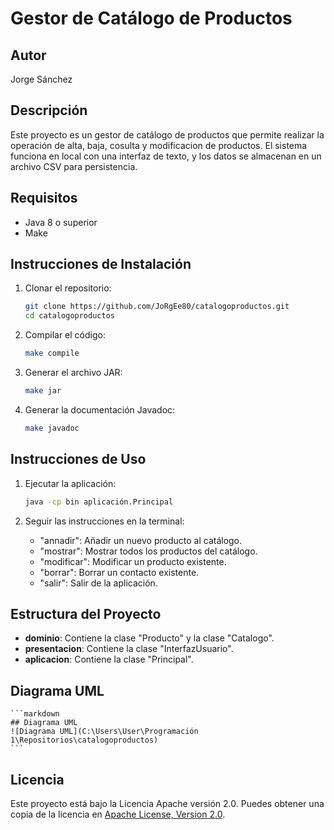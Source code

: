 # Gestor de Catálogo de Productos

## Autor
Jorge Sánchez

## Descripción
Este proyecto es un gestor de catálogo de productos que permite realizar la operación de alta, baja, cosulta y modificacion de productos. El sistema funciona en local con una interfaz de texto, y los datos se almacenan en un archivo CSV para persistencia.

## Requisitos
- Java 8 o superior
- Make

## Instrucciones de Instalación
1. Clonar el repositorio:
    ```bash
    git clone https://github.com/JoRgEe80/catalogoproductos.git
    cd catalogoproductos
    ```

2. Compilar el código:
    ```bash
    make compile
    ```

3. Generar el archivo JAR:
    ```bash
    make jar
    ```

4. Generar la documentación Javadoc:
    ```bash
    make javadoc
    ```

## Instrucciones de Uso
1. Ejecutar la aplicación:
    ```bash
    java -cp bin aplicación.Principal
    ```

2. Seguir las instrucciones en la terminal:
    - "annadir": Añadir un nuevo producto al catálogo.
    - "mostrar": Mostrar todos los productos del catálogo.
    - "modificar": Modificar un producto existente.
    - "borrar": Borrar un contacto existente.
    - "salir": Salir de la aplicación.

## Estructura del Proyecto
- **dominio**: Contiene la clase "Producto" y la clase "Catalogo".
- **presentacion**: Contiene la clase "InterfazUsuario".
- **aplicacion**: Contiene la clase "Principal".

## Diagrama UML
    ```markdown
    ## Diagrama UML
    ![Diagrama UML](C:\Users\User\Programación 1\Repositorios\catalogoproductos)
    ```

## Licencia
Este proyecto está bajo la Licencia Apache versión 2.0. Puedes obtener una copia de la licencia en [Apache License, Version 2.0](http://www.apache.org/licenses/LICENSE-2.0).

